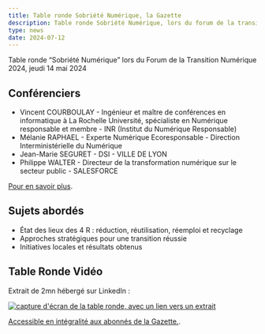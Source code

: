 ```yaml
---
title: Table ronde Sobriété Numérique, la Gazette
description: Table ronde Sobriété Numérique, lors du forum de la transition numérique 2024 organisé par la Gazette en partenariat avec la DINUM
type: news
date: 2024-07-12
---
```


<!-- image: /img/posts/table-ronde-gazette/table-ronde-sobriete-numerique-gazette.webp -->
<!-- ![]({{ image }}) -->

Table ronde “Sobriété Numérique” lors du Forum de la Transition Numérique 2024, jeudi 14 mai 2024


## Conférenciers

* Vincent COURBOULAY - Ingénieur et maître de conférences en informatique à La Rochelle Université, spécialiste en Numérique responsable et membre - INR (Institut du Numérique Responsable)
* Mélanie RAPHAEL - Experte Numérique Ecoresponsable - Direction Interministérielle du Numérique
* Jean-Marie SEGURET - DSI - VILLE DE LYON
* Philippe WALTER - Directeur de la transformation numérique sur le secteur public - SALESFORCE

[Pour en savoir plus](https://forum-transition-numerique.eventmaker.io/fr/programme).

## Sujets abordés

* État des lieux des 4 R : réduction, réutilisation, réemploi et recyclage
* Approches stratégiques pour une transition réussie
* Initiatives locales et résultats obtenus

## Table Ronde Vidéo

Extrait de 2mn hébergé sur LinkedIn :

[![capture d'écran de la table ronde, avec un lien vers un extrait](/img/posts/table-ronde-gazette/table-ronde-gazette.webp)](https://www.linkedin.com/embed/feed/update/urn:li:ugcPost:7216867854837522433?compact=1)

[Accessible en intégralité aux abonnés de la Gazette.](https://forum-transition-numerique.eventmaker.io/fr).
